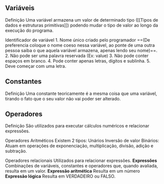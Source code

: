 ## Variáveis

Definição
	Uma variável armazena um valor de determinado tipo ([[Tipos de dados e estruturas primitívas]]) podendo mudar o tipo de valor ao longo da execução do programa.

Identificador de variável
	1. Nome único criado pelo programador ==(De preferencia coloque o nome coeso nessa variável, ao ponte de uma outra pessoa saiba o que aquela variável armazena, apenas lendo seu nome)==.
	2. Não pode ser uma palavra reservada (Ex: value)
	3. Não pode conter espaços em branco.
	4. Pode conter apenas letras, dígitos e sublinha.
	5. Deve começar com uma letra.
## Constantes

Definição
	Uma constante teoricamente é a mesma coisa que uma variável, tirando o fato que o seu valor não vai poder ser alterado.

## Operadores

Definição
	São utilizados para executar cálculos numéricos e relacionar expressões.

Operadores Aritméticos
	Existem 2 tipos:
		Unários
			Inversão de valor
		Binários:
			Atuam em operações de exponenciação, multiplicação, divisão, adição e subtração.

Operadores relacionais
	Utilizados para relacionar expressões.
	**Expressões**
		Combinações de variáveis, constantes e operadores que, quando avaliada, resulta em um valor.
	**Expressão aritmética**
		Resulta em um número
	**Expressão lógica**
		Resulta em VERDADEIRO ou FALSO.